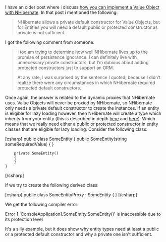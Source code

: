 I have an older post where i discuss <a href="http://davybrion.com/blog/2009/03/implementing-a-value-object-with-nhibernate">how you can implement a Value Object with NHibernate</a>.  In that post i mentioned the following:

<blockquote>NHibernate allows a private default constructor for Value Objects, but for Entities you will need a default public or protected constructor as private is not sufficient.</blockquote>

I got the following comment from someone:

<blockquote>
I too am trying to determine how well NHibernate lives up to the promise of persistence ignorance. I can definitely live with unnecessary private constructors, but I’m dubious about adding protected constructors just to support an ORM.

At any rate, I was surprised by the sentence I quoted, because I didn’t realize there were any circumstances in which NHibernate required protected default constructors.
</blockquote>

Once again, the answer is related to the dynamic proxies that NHibernate uses.  Value Objects will never be proxied by NHibernate, so NHibernate only needs a private default constructor to create the instances.  If an entity is eligible for lazy loading however, then NHibernate will create a type which inherits from your entity (this is described in depth <a href="http://davybrion.com/blog/2009/03/must-everything-be-virtual-with-nhibernate/">here</a> and <a href="http://davybrion.com/blog/2009/09/must-everything-be-virtual-with-nhibernate-part-iii/">here</a>).  Which means that we really need either a public or protected constructor in entity classes that are eligible for lazy loading.  Consider the following class:

<div>
[csharp]
    public class SomeEntity
    {
        public SomeEntity(string someRequiredValue)
        {
        }
 
        private SomeEntity()
        {
        }
    }
[/csharp]
</div>

If we try to create the following derived class:

<div>
[csharp]
    public class SomeEntityProxy : SomeEntity
    {
    }
[/csharp]
</div>

We get the following compiler error:

Error	1	'ConsoleApplication1.SomeEntity.SomeEntity()' is inaccessible due to its protection level	

It's a silly example, but it does show why entity types need at least a public or a protected default constructor and why a private one isn't sufficient.